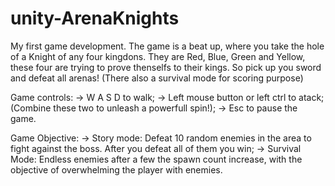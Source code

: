 # unity-ArenaKnights
 My first game development. The game is a beat up, where you take the hole of a Knight of any four kingdons. They are Red, Blue, Green and Yellow, these four are trying to prove thenselfs to their kings. So pick up you sword and defeat all arenas! (There also a survival mode for scoring purpose)
 
 Game controls:
                 ->  W  A  S  D to walk;
                 ->  Left mouse button or left ctrl to atack;
                 (Combine these two to unleash a powerfull spin!);
                 -> Esc to pause the game.
                   
Game Objective:
                 -> Story mode: Defeat 10 random enemies in the area to fight against the boss. After you defeat all of them you win;
                 -> Survival Mode: Endless enemies after a few the spawn count increase, with the objective of overwhelming the player with enemies.
